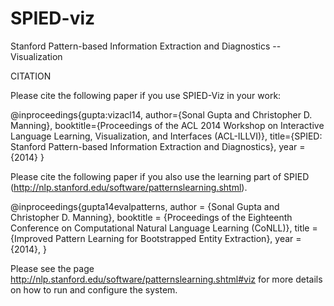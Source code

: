SPIED-viz
=========

Stanford Pattern-based Information Extraction and Diagnostics -- Visualization

CITATION

Please cite the following paper if you use SPIED-Viz in your work:

@inproceedings{gupta:vizacl14,
author={Sonal Gupta and Christopher D. Manning},
booktitle={Proceedings of the ACL 2014 Workshop on Interactive Language Learning, Visualization, and Interfaces (ACL-ILLVI)},
title={SPIED: Stanford Pattern-based Information Extraction and Diagnostics},
year ={2014}
}

Please cite the following paper if you also use the learning part of SPIED (http://nlp.stanford.edu/software/patternslearning.shtml).

@inproceedings{gupta14evalpatterns,
author = {Sonal Gupta and Christopher D. Manning},
booktitle = {Proceedings of the Eighteenth Conference on Computational Natural Language Learning (CoNLL)},
title = {Improved Pattern Learning for Bootstrapped Entity Extraction},
year = {2014},
}

Please see the page http://nlp.stanford.edu/software/patternslearning.shtml#viz for more details on how to run and configure the system.
